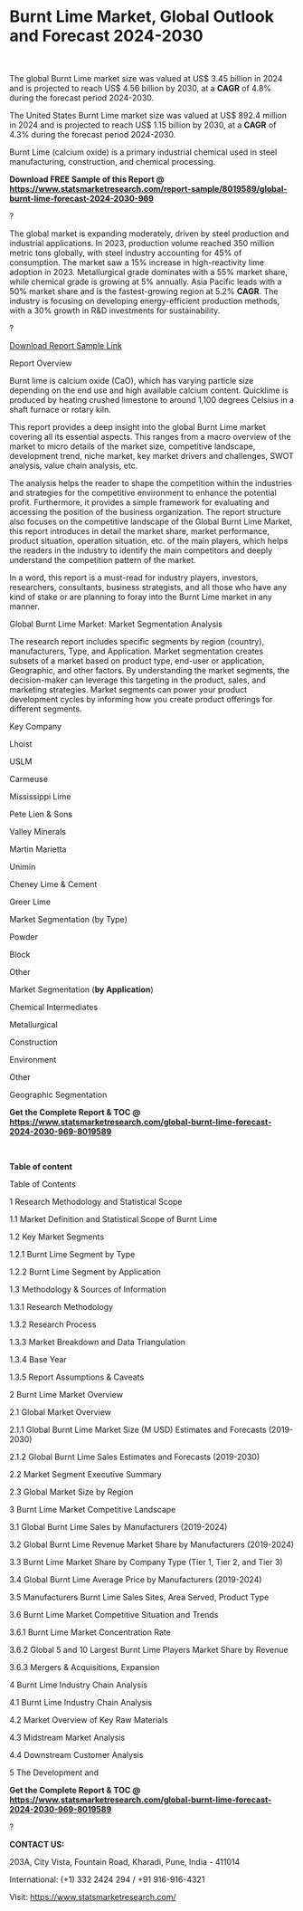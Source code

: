 <h1>Burnt Lime Market, Global Outlook and Forecast 2024-2030</h1><br/><p>The global Burnt Lime market size was valued at US$ 3.45 billion in 2024 and is projected to reach US$ 4.56 billion by 2030, at a <strong>CAGR</strong> of 4.8% during the forecast period 2024-2030.</p>
 
 
 
 <p>The United States Burnt Lime market size was valued at US$ 892.4 million in 2024 and is projected to reach US$ 1.15 billion by 2030, at a <strong>CAGR</strong> of 4.3% during the forecast period 2024-2030.</p>
 
 
 
 <p>Burnt Lime (calcium oxide) is a primary industrial chemical used in steel manufacturing, construction, and chemical processing.</p>
 
 
 
 <div><b>Download FREE Sample of this Report @ <a href="https://www.statsmarketresearch.com/download-free-sample/8019589/global-burnt-lime-forecast-2024-2030-969">https://www.statsmarketresearch.com/report-sample/8019589/global-burnt-lime-forecast-2024-2030-969</a></b></div>
 
 
 
 <p>? </p>
 
 
 
 <p>The global market is expanding moderately, driven by steel production and industrial applications. In 2023, production volume reached 350 million metric tons globally, with steel industry accounting for 45% of consumption. The market saw a 15% increase in high-reactivity lime adoption in 2023. Metallurgical grade dominates with a 55% market share, while chemical grade is growing at 5% annually. Asia Pacific leads with a 50% market share and is the fastest-growing region at 5.2% <strong>CAGR</strong>. The industry is focusing on developing energy-efficient production methods, with a 30% growth in R&D investments for sustainability.</p>
 
 
 
 <p>? </p>
 
 
 
 <p><a href="https://www.statsmarketresearch.com/download-free-sample/8019589/global-burnt-lime-forecast-2024-2030-969">Download Report Sample Link</a></p>
 
 
 
 <p>Report Overview</p>
 
 
 
 <p>Burnt lime is calcium oxide (CaO), which has varying particle size depending on the end use and high available calcium content. Quicklime is produced by heating crushed limestone to around 1,100 degrees Celsius in a shaft furnace or rotary kiln.</p>
 
 
 
 <p>This report provides a deep insight into the global Burnt Lime market covering all its essential aspects. This ranges from a macro overview of the market to micro details of the market size, competitive landscape, development trend, niche market, key market drivers and challenges, SWOT analysis, value chain analysis, etc.</p>
 
 
 
 <p>The analysis helps the reader to shape the competition within the industries and strategies for the competitive environment to enhance the potential profit. Furthermore, it provides a simple framework for evaluating and accessing the position of the business organization. The report structure also focuses on the competitive landscape of the Global Burnt Lime Market, this report introduces in detail the market share, market performance, product situation, operation situation, etc. of the main players, which helps the readers in the industry to identify the main competitors and deeply understand the competition pattern of the market.</p>
 
 
 
 <p>In a word, this report is a must-read for industry players, investors, researchers, consultants, business strategists, and all those who have any kind of stake or are planning to foray into the Burnt Lime market in any manner.</p>
 
 
 
 <p>Global Burnt Lime Market: Market Segmentation Analysis</p>
 
 
 
 <p>The research report includes specific segments by region (country), manufacturers, Type, and Application. Market segmentation creates subsets of a market based on product type, end-user or application, Geographic, and other factors. By understanding the market segments, the decision-maker can leverage this targeting in the product, sales, and marketing strategies. Market segments can power your product development cycles by informing how you create product offerings for different segments.</p>
 
 
 
 <p>Key Company</p>
 
 
 
 <p>Lhoist</p>
 
 
 
 <p>USLM</p>
 
 
 
 <p>Carmeuse</p>
 
 
 
 <p>Mississippi Lime</p>
 
 
 
 <p>Pete Lien & Sons</p>
 
 
 
 <p>Valley Minerals</p>
 
 
 
 <p>Martin Marietta</p>
 
 
 
 <p>Unimin</p>
 
 
 
 <p>Cheney Lime & Cement</p>
 
 
 
 <p>Greer Lime</p>
 
 
 
 <p>Market Segmentation (by Type)</p>
 
 
 
 <p>Powder</p>
 
 
 
 <p>Block</p>
 
 
 
 <p>Other</p>
 
 
 
 <p>Market Segmentation (<strong>by Application</strong>)</p>
 
 
 
 <p>Chemical Intermediates</p>
 
 
 
 <p>Metallurgical</p>
 
 
 
 <p>Construction</p>
 
 
 
 <p>Environment</p>
 
 
 
 <p>Other</p>
 
 
 
 <p>Geographic Segmentation</p>
 
 
 
 <div><b>Get the Complete Report & TOC @ <a href="https://www.statsmarketresearch.com/global-burnt-lime-forecast-2024-2030-969-8019589">https://www.statsmarketresearch.com/global-burnt-lime-forecast-2024-2030-969-8019589</a></b></div>
 
 
 
 <p><br />
 
 <b>Table of content</b></p>
 
 
 
 <p>Table of Contents<br />
 
 1 Research Methodology and Statistical Scope<br />
 
 1.1 Market Definition and Statistical Scope of Burnt Lime<br />
 
 1.2 Key Market Segments<br />
 
 1.2.1 Burnt Lime Segment by Type<br />
 
 1.2.2 Burnt Lime Segment by Application<br />
 
 1.3 Methodology & Sources of Information<br />
 
 1.3.1 Research Methodology<br />
 
 1.3.2 Research Process<br />
 
 1.3.3 Market Breakdown and Data Triangulation<br />
 
 1.3.4 Base Year<br />
 
 1.3.5 Report Assumptions & Caveats<br />
 
 2 Burnt Lime Market Overview<br />
 
 2.1 Global Market Overview<br />
 
 2.1.1 Global Burnt Lime Market Size (M USD) Estimates and Forecasts (2019-2030)<br />
 
 2.1.2 Global Burnt Lime Sales Estimates and Forecasts (2019-2030)<br />
 
 2.2 Market Segment Executive Summary<br />
 
 2.3 Global Market Size by Region<br />
 
 3 Burnt Lime Market Competitive Landscape<br />
 
 3.1 Global Burnt Lime Sales by Manufacturers (2019-2024)<br />
 
 3.2 Global Burnt Lime Revenue Market Share by Manufacturers (2019-2024)<br />
 
 3.3 Burnt Lime Market Share by Company Type (Tier 1, Tier 2, and Tier 3)<br />
 
 3.4 Global Burnt Lime Average Price by Manufacturers (2019-2024)<br />
 
 3.5 Manufacturers Burnt Lime Sales Sites, Area Served, Product Type<br />
 
 3.6 Burnt Lime Market Competitive Situation and Trends<br />
 
 3.6.1 Burnt Lime Market Concentration Rate<br />
 
 3.6.2 Global 5 and 10 Largest Burnt Lime Players Market Share by Revenue<br />
 
 3.6.3 Mergers & Acquisitions, Expansion<br />
 
 4 Burnt Lime Industry Chain Analysis<br />
 
 4.1 Burnt Lime Industry Chain Analysis<br />
 
 4.2 Market Overview of Key Raw Materials<br />
 
 4.3 Midstream Market Analysis<br />
 
 4.4 Downstream Customer Analysis<br />
 
 5 The Development and</p>
 
 
 
 <div><b>Get the Complete Report & TOC @ <a href="https://www.statsmarketresearch.com/global-burnt-lime-forecast-2024-2030-969-8019589">https://www.statsmarketresearch.com/global-burnt-lime-forecast-2024-2030-969-8019589</a></b></div>
 
 
 
 <p>? </p>
 
 
 
 <p><b>CONTACT US:</b><br />
 
 203A, City Vista, Fountain Road, Kharadi, Pune, India - 411014<br />
 
 International: (+1) 332 2424 294 / +91 916-916-4321<br />
 
 Visit: <a href="https://www.statsmarketresearch.com/">https://www.statsmarketresearch.com/</a></p>
